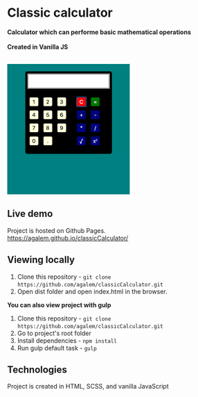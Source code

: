 # Classic calculator

**Calculator which can performe basic mathematical operations** <br /><br />
**Created in Vanilla JS**<br /><br />

<img alt="Screenshot" src="https://raw.githubusercontent.com/agalem/classicCalculator/master/screen.png" height="300">

## Live demo

Project is hosted on Github Pages. https://agalem.github.io/classicCalculator/

## Viewing locally

1. Clone this repository - `git clone https://github.com/agalem/classicCalculator.git`
2. Open dist folder and open index.html in the browser.

**You can also view project with gulp**

1. Clone this repository - `git clone https://github.com/agalem/classicCalculator.git`
2. Go to project's root folder
3. Install dependencies - `npm install`
4. Run gulp default task - `gulp`



## Technologies

Project is created in HTML, SCSS, and vanilla JavaScript
